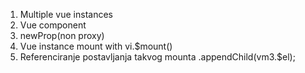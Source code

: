 1. Multiple vue instances
2. Vue component
3. newProp(non proxy)
4. Vue instance mount with vi.\$mount()
5. Referenciranje postavljanja takvog mounta .appendChild(vm3.\$el);
